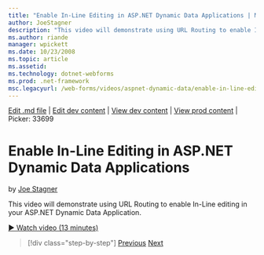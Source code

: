 ```yaml
---
title: "Enable In-Line Editing in ASP.NET Dynamic Data Applications | Microsoft Docs"
author: JoeStagner
description: "This video will demonstrate using URL Routing to enable In-Line editing in your ASP.NET Dynamic Data Application."
ms.author: riande
manager: wpickett
ms.date: 10/23/2008
ms.topic: article
ms.assetid: 
ms.technology: dotnet-webforms
ms.prod: .net-framework
msc.legacyurl: /web-forms/videos/aspnet-dynamic-data/enable-in-line-editing-in-aspnet-dynamic-data-applications
---
```

[Edit .md file](C:\Projects\msc\dev\Msc.Www\Web.ASP\App_Data\github\web-forms\videos\aspnet-dynamic-data\enable-in-line-editing-in-aspnet-dynamic-data-applications.md) | [Edit dev content](http://www.aspdev.net/umbraco#/content/content/edit/26676) | [View dev content](http://docs.aspdev.net/tutorials/web-forms/videos/aspnet-dynamic-data/enable-in-line-editing-in-aspnet-dynamic-data-applications.html) | [View prod content](http://www.asp.net/web-forms/videos/aspnet-dynamic-data/enable-in-line-editing-in-aspnet-dynamic-data-applications) | Picker: 33699

Enable In-Line Editing in ASP.NET Dynamic Data Applications
====================
by [Joe Stagner](https://github.com/JoeStagner)

This video will demonstrate using URL Routing to enable In-Line editing in your ASP.NET Dynamic Data Application.

[&#9654; Watch video (13 minutes)](https://channel9.msdn.com/Blogs/ASP-NET-Site-Videos/enable-in-line-editing-in-aspnet-dynamic-data-applications)

>[!div class="step-by-step"] [Previous](begin-modifying-dynamic-data-applications-with-url-routing.md) [Next](how-to-enable-table-specific-routing-in-dynamic-data-applications.md)